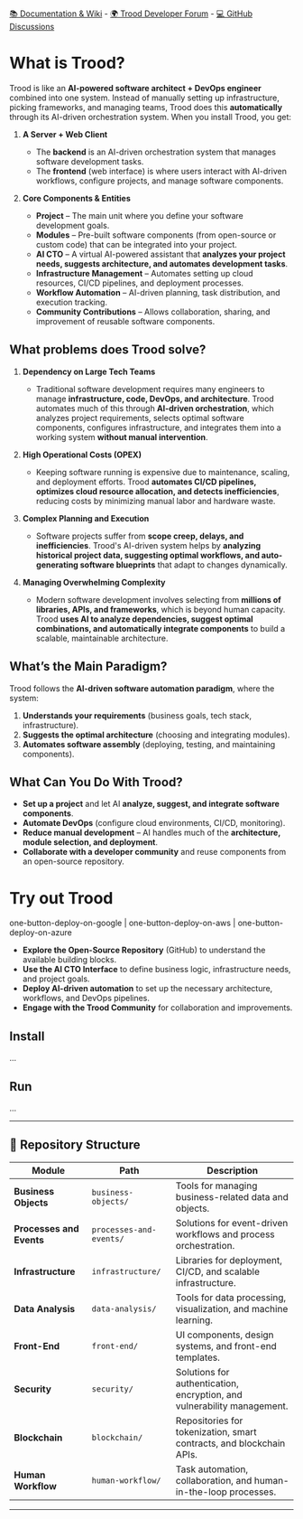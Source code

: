 [📚 Documentation & Wiki](https://trood.com/teamspace) - [🌍 Trood Developer Forum](https://trood.com/launchpad) - [💻 GitHub Discussions](https://github.com/TroodInc/metarepo/discussions)


# What is Trood?
  
Trood is like an **AI-powered software architect + DevOps engineer** combined into one system. Instead of manually setting up infrastructure, picking frameworks, and managing teams, Trood does this **automatically** through its AI-driven orchestration system. When you install Trood, you get:

1. **A Server + Web Client**  
   - The **backend** is an AI-driven orchestration system that manages software development tasks.  
   - The **frontend** (web interface) is where users interact with AI-driven workflows, configure projects, and manage software components.  

2. **Core Components & Entities**  
   - **Project** – The main unit where you define your software development goals.  
   - **Modules** – Pre-built software components (from open-source or custom code) that can be integrated into your project.  
   - **AI CTO** – A virtual AI-powered assistant that **analyzes your project needs, suggests architecture, and automates development tasks**.  
   - **Infrastructure Management** – Automates setting up cloud resources, CI/CD pipelines, and deployment processes.  
   - **Workflow Automation** – AI-driven planning, task distribution, and execution tracking.  
   - **Community Contributions** – Allows collaboration, sharing, and improvement of reusable software components.  


## What problems does Trood solve?

1. **Dependency on Large Tech Teams**  
   - Traditional software development requires many engineers to manage **infrastructure, code, DevOps, and architecture**. Trood automates much of this through **AI-driven orchestration**, which analyzes project requirements, selects optimal software components, configures infrastructure, and integrates them into a working system **without manual intervention**.

2. **High Operational Costs (OPEX)**  
   - Keeping software running is expensive due to maintenance, scaling, and deployment efforts. Trood **automates CI/CD pipelines, optimizes cloud resource allocation, and detects inefficiencies**, reducing costs by minimizing manual labor and hardware waste.

3. **Complex Planning and Execution**  
   - Software projects suffer from **scope creep, delays, and inefficiencies**. Trood's AI-driven system helps by **analyzing historical project data, suggesting optimal workflows, and auto-generating software blueprints** that adapt to changes dynamically.

4. **Managing Overwhelming Complexity**  
   - Modern software development involves selecting from **millions of libraries, APIs, and frameworks**, which is beyond human capacity. Trood **uses AI to analyze dependencies, suggest optimal combinations, and automatically integrate components** to build a scalable, maintainable architecture.

## What’s the Main Paradigm?  
Trood follows the **AI-driven software automation paradigm**, where the system:  
1. **Understands your requirements** (business goals, tech stack, infrastructure).  
2. **Suggests the optimal architecture** (choosing and integrating modules).  
3. **Automates software assembly** (deploying, testing, and maintaining components).  

## What Can You Do With Trood?  
- **Set up a project** and let AI **analyze, suggest, and integrate software components**.  
- **Automate DevOps** (configure cloud environments, CI/CD, monitoring).  
- **Reduce manual development** – AI handles much of the **architecture, module selection, and deployment**.  
- **Collaborate with a developer community** and reuse components from an open-source repository.  


# Try out Trood

one-button-deploy-on-google | one-button-deploy-on-aws | one-button-deploy-on-azure

- **Explore the Open-Source Repository** (GitHub) to understand the available building blocks.  
- **Use the AI CTO Interface** to define business logic, infrastructure needs, and project goals.  
- **Deploy AI-driven automation** to set up the necessary architecture, workflows, and DevOps pipelines.  
- **Engage with the Trood Community** for collaboration and improvements.  

## Install

...

## Run

...

---

## 📂 Repository Structure

| **Module**                | **Path**                         | **Description**                                         |
|--------------------------|-----------------------------------|---------------------------------------------------------|
| **Business Objects**      | `business-objects/`              | Tools for managing business-related data and objects.   |
| **Processes and Events**  | `processes-and-events/`          | Solutions for event-driven workflows and process orchestration. |
| **Infrastructure**        | `infrastructure/`                | Libraries for deployment, CI/CD, and scalable infrastructure. |
| **Data Analysis**         | `data-analysis/`                 | Tools for data processing, visualization, and machine learning. |
| **Front-End**             | `front-end/`                     | UI components, design systems, and front-end templates. |
| **Security**              | `security/`                      | Solutions for authentication, encryption, and vulnerability management. |
| **Blockchain**            | `blockchain/`                    | Repositories for tokenization, smart contracts, and blockchain APIs. |
| **Human Workflow**        | `human-workflow/`                | Task automation, collaboration, and human-in-the-loop processes. |

---
